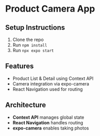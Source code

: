 # Product Camera App

## Setup Instructions

1. Clone the repo  
2. Run `npm install`  
3. Run `npx expo start`

## Features

- Product List & Detail using Context API
- Camera integration via expo-camera
- React Navigation used for routing

## Architecture

- **Context API** manages global state
- **React Navigation** handles routing
- **expo-camera** enables taking photos
